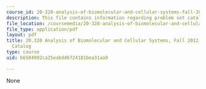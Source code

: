 ```yaml
---
course_id: 20-320-analysis-of-biomolecular-and-cellular-systems-fall-2012
description: This file contains information regarding problem set catalog.
file_location: /coursemedia/20-320-analysis-of-biomolecular-and-cellular-systems-fall-2012/b6584992ca25eabdd6724181bea31aa9_MIT20_320F12_PSET_Catalog.pdf
file_type: application/pdf
layout: pdf
title: 20.320 Analysis of Biomolecular and Cellular Systems, Fall 2012, Practice Problem
  Catalog
type: course
uid: b6584992ca25eabdd6724181bea31aa9

---
```

None